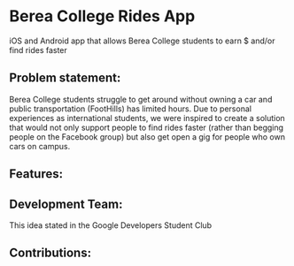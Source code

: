 # Berea College Rides App
iOS and Android app that allows Berea College students to earn $ and/or find rides faster

## Problem statement: 
Berea College students struggle to get around without owning a car and public transportation (FootHills) has limited hours. Due to personal experiences as international students, we were inspired to create a solution that would not only support people to find rides faster (rather than begging people on the Facebook group) but also get open a gig for people who own cars on campus. 

## Features: 


## Development Team:
This idea stated in the Google Developers Student Club

## Contributions: 


